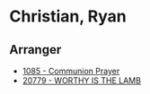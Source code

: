 # Christian, Ryan

## Arranger

- [1085 - Communion Prayer](/hymns/1085.md)
- [20779 - WORTHY IS THE LAMB](/hymns/20779.md)

